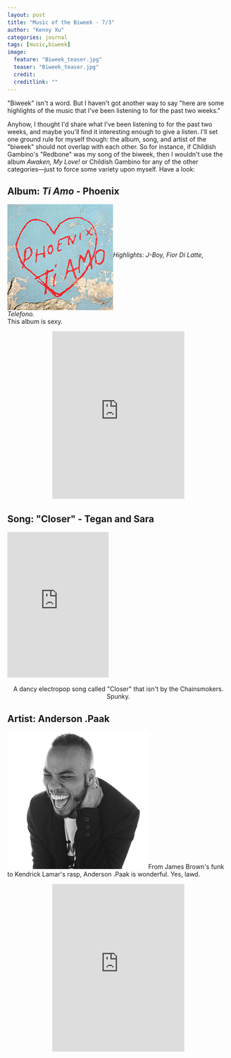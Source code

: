 ```yaml
---
layout: post
title: "Music of the Biweek - 7/3"
author: "Kenny Xu"
categories: journal
tags: [music,biweek]
image:
  feature: "Biweek_teaser.jpg"
  teaser: "Biweek_teaser.jpg"
  credit:
  creditlink: ""
---
```

"Biweek" isn't a word. But I haven't got another way to say "here are some highlights of the music that I've been listening to for the past two weeks."

Anyhow, I thought I'd share what I've been listening to for the past two weeks, and maybe you'll find it interesting enough to give a listen. I'll set one ground rule for myself though: the album, song, and artist of the "biweek" should not overlap with each other. So for instance, if Childish Gambino's "Redbone" was my song of the biweek, then I wouldn't use the album _Awaken, My Love!_ or Childish Gambino for any of the other categories—just to force some variety upon myself. Have a look:

<div class="post-container">
    <h2 class="post-title">Album: <i>Ti Amo</i> - Phoenix</h2>
    <div class="post-thumb"><img align="middle" src="/images/Ti Amo.jpg" alt="Ti Amo"><i>Highlights: J-Boy, Fior Di Latte, Telefono.</i><br>This album is sexy.</div>
    <div class="post-content">
        <p style="text-align:center;"><iframe src="https://open.spotify.com/embed?uri=spotify:album:08rZ2mw2qwx60vOJtozqbh&theme=white" width="300" height="380" frameborder="0" allowtransparency="true"></iframe></p></div>
</div>

<div class="post-container">
    <h2 class="post-title">Song: "Closer" - Tegan and Sara</h2>
    <div class="post-thumb"><iframe src="https://open.spotify.com/embed?uri=spotify:track:4dTVgHZFPlaq9nPbLVVLSG&theme=white" width="230" height="330" frameborder="0" allowtransparency="true"></iframe></div>
    <div class="post-content-caption">
        <p style="text-align:center;">A dancy electropop song called "Closer" that isn't by the Chainsmokers. Spunky.</p></div>
</div>

<div class="post-container">
    <h2 class="post-title">Artist: Anderson .Paak</h2>
    <div class="post-thumb"><img src="/images/Anderson.jpg" alt="Anderson">From James Brown's funk to Kendrick Lamar's rasp,
    Anderson .Paak is wonderful. Yes, lawd.</div>
    <div class="post-content">
        <p style="text-align:center;"><iframe src="https://open.spotify.com/embed?uri=spotify:artist:3jK9MiCrA42lLAdMGUZpwa&theme=white" width="300" height="380" frameborder="0" allowtransparency="true"></iframe></p></div>
</div>
